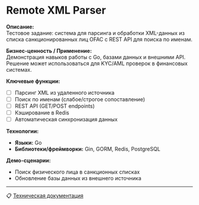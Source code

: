 # Remote XML Parser

**Описание:**  
Тестовое задание: система для парсинга и обработки XML-данных из списка санкционированных лиц OFAC с REST API для поиска по именам.

**Бизнес-ценность / Применение:**  
Демонстрация навыков работы с Go, базами данных и внешними API. Решение может использоваться для KYC/AML проверок в финансовых системах.

**Ключевые функции:**

- [ ] Парсинг XML из удаленного источника
- [ ] Поиск по именам (слабое/строгое сопоставление)
- [ ] REST API (GET/POST endpoints)
- [ ] Кэширование в Redis
- [ ] Автоматическая синхронизация данных

**Технологии:**

- **Языки:** Go
- **Библиотеки/фреймворки:** Gin, GORM, Redis, PostgreSQL

**Демо-сценарии:**

- Поиск физического лица в санкционных списках
- Обновление базы данных из внешнего источника

---

📋 [Техническая документация](./docs/TECHNICAL_DOCS.md)
